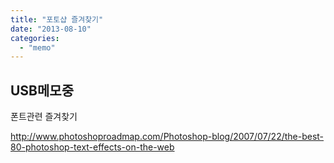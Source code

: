 ```yaml
---
title: "포토샵 즐겨찾기"
date: "2013-08-10"
categories: 
  - "memo"
---
```


## USB메모중

폰트관련 즐겨찾기

http://www.photoshoproadmap.com/Photoshop-blog/2007/07/22/the-best-80-photoshop-text-effects-on-the-web
